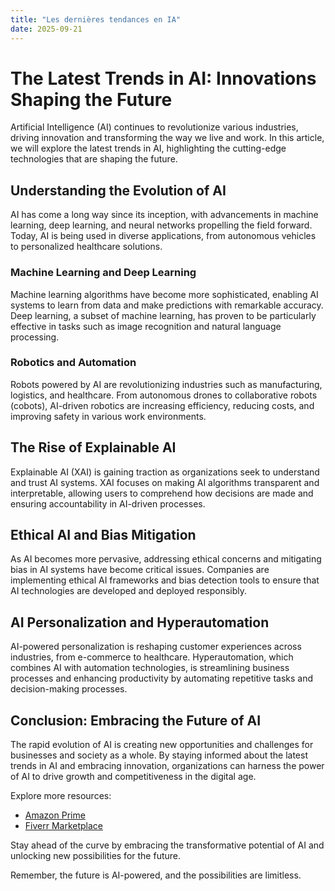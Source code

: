 ```yaml
---
title: "Les dernières tendances en IA"
date: 2025-09-21
---
```


# The Latest Trends in AI: Innovations Shaping the Future

Artificial Intelligence (AI) continues to revolutionize various industries, driving innovation and transforming the way we live and work. In this article, we will explore the latest trends in AI, highlighting the cutting-edge technologies that are shaping the future.

## Understanding the Evolution of AI

AI has come a long way since its inception, with advancements in machine learning, deep learning, and neural networks propelling the field forward. Today, AI is being used in diverse applications, from autonomous vehicles to personalized healthcare solutions.

### Machine Learning and Deep Learning

Machine learning algorithms have become more sophisticated, enabling AI systems to learn from data and make predictions with remarkable accuracy. Deep learning, a subset of machine learning, has proven to be particularly effective in tasks such as image recognition and natural language processing.

### Robotics and Automation

Robots powered by AI are revolutionizing industries such as manufacturing, logistics, and healthcare. From autonomous drones to collaborative robots (cobots), AI-driven robotics are increasing efficiency, reducing costs, and improving safety in various work environments.

## The Rise of Explainable AI

Explainable AI (XAI) is gaining traction as organizations seek to understand and trust AI systems. XAI focuses on making AI algorithms transparent and interpretable, allowing users to comprehend how decisions are made and ensuring accountability in AI-driven processes.

## Ethical AI and Bias Mitigation

As AI becomes more pervasive, addressing ethical concerns and mitigating bias in AI systems have become critical issues. Companies are implementing ethical AI frameworks and bias detection tools to ensure that AI technologies are developed and deployed responsibly.

## AI Personalization and Hyperautomation

AI-powered personalization is reshaping customer experiences across industries, from e-commerce to healthcare. Hyperautomation, which combines AI with automation technologies, is streamlining business processes and enhancing productivity by automating repetitive tasks and decision-making processes.

## Conclusion: Embracing the Future of AI

The rapid evolution of AI is creating new opportunities and challenges for businesses and society as a whole. By staying informed about the latest trends in AI and embracing innovation, organizations can harness the power of AI to drive growth and competitiveness in the digital age.

Explore more resources:
- [Amazon Prime](https://www.amazon.fr/amazonprime?_encoding=UTF8&primeCampaignId=prime_assoc_ft&tag=zenzen0d-21France)
- [Fiverr Marketplace](https://go.fiverr.com/visit/?bta=1071918&brand=fiverrmarketplace)

Stay ahead of the curve by embracing the transformative potential of AI and unlocking new possibilities for the future.

Remember, the future is AI-powered, and the possibilities are limitless.